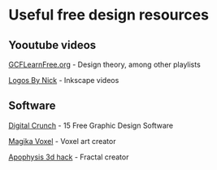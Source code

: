 # Useful free design resources

## Yooutube videos

[GCFLearnFree.org](https://www.youtube.com/c/GcflearnfreeOrgplus/playlists "GCFLearnFree.org - Work skills and design") - Design theory, among other playlists

[Logos By Nick](https://www.youtube.com/c/LogosByNick/playlists "Logos By Nick - Inkscape tutorials") - Inkscape videos

## Software

[Digital Crunch](https://digitalcruch.com/free-graphic-design-software/ "15 Free Graphic Design Software") - 15 Free Graphic Design Software

[Magika Voxel](https://ephtracy.github.io/ "Magika Voxel") - Voxel art creator

[Apophysis 3d hack](http://www.fractalforums.com/apophysis/apophysis-3d-hack/ "Apophysis 3d hack") - Fractal creator
